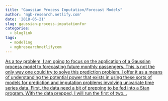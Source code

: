 ```yaml
---
title: "Gaussian Process Imputation/Forecast Models"
author: 'mgb-research.netlify.com'
date: '2018-05-21'
slug: gaussian-process-imputationfor
categories:
  - bloglink
tags:
  - modeling
  - mgbresearchnetlifycom
---
```


[As a toy problem, I am going to focus on the application of a Gaussian process model to forecasting future monthly passengers. This is not the only way one could try to solve this prediction problem. I offer it as a means of understanding the potential power that exists in using these sorts of models for prediction and imputation problems involving univariate time series data. First, the data need a bit of prepping to be fed into a Stan program. With the data prepped, I will run the first of two...<click to read more>](https://mgb-research.netlify.com/post/gaussian-process-imputation-models/)

